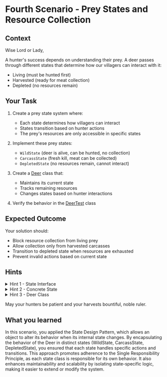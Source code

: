 # Fourth Scenario - Prey States and Resource Collection

## Context

Wise Lord or Lady,

A hunter's success depends on understanding their prey. A deer passes through different states that determine how our villagers can interact with it:

- Living (must be hunted first)
- Harvested (ready for meat collection)
- Depleted (no resources remain)

## Your Task

1. Create a prey state system where:

   - Each state determines how villagers can interact
   - States transition based on hunter actions
   - The prey's resources are only accessible in specific states

2. Implement these prey states:

   - `WildState` (deer is alive, can be hunted, no collection)
   - `CarcassState` (fresh kill, meat can be collected)
   - `DepletedState` (no resources remain, cannot interact)

3. Create a [Deer](../app/src/main/java/com/overlord/wildlife/Deer.java) class that:
   - Maintains its current state
   - Tracks remaining resources
   - Changes states based on hunter interactions
4. Verify the behavior in the [DeerTest](../app/src/test/java/com/overlord/wildlife/DeerTest.java) class

## Expected Outcome

Your solution should:

- Block resource collection from living prey
- Allow collection only from harvested carcasses
- Transition to depleted state when resources are exhausted
- Prevent invalid actions based on current state

## Hints

<details>
<summary>Hint 1 - State Interface</summary>
<code>
public interface DeerState {
    boolean hunt();
    int collect();
    boolean canCollect();
}
</code>
</details>

<details>
<summary>Hint 2 - Concrete State</summary>
<code>
public class CarcassState implements DeerState {
    private int remainingMeat = 100;

    @Override
    public int collect() {
        if (remainingMeat > 0) {
            remainingMeat -= 25;
            if (remainingMeat <= 0) {
                deer.setState(new DepletedState());
            }
            return 25;
        }
        return 0;
    }

}
</code>

</details>

<details>
<summary>Hint 3 - Deer Class</summary>
<code>
public class Deer {
    private DeerState state;

    public void setState(DeerState state) {
        this.state = state;
    }

    public int collectFood() {
        return state.canCollect() ? state.collect() : 0;
    }

}
</code>

</details>

May your hunters be patient and your harvests bountiful, noble ruler.

## What you learned
In this scenario, you applied the State Design Pattern, which allows an object to alter its behavior when its internal state changes. By encapsulating the behavior of the Deer in distinct states (WildState, CarcassState, DepletedState), you ensured that each state handles specific actions and transitions. This approach promotes adherence to the Single Responsibility Principle, as each state class is responsible for its own behavior. It also enhances maintainability and scalability by isolating state-specific logic, making it easier to extend or modify the system.

